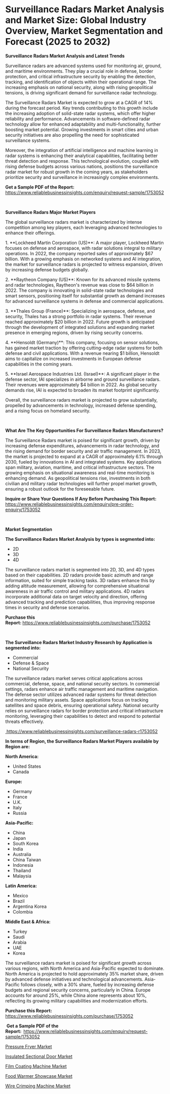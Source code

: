 <p><h1>Surveillance Radars Market Analysis and Market Size: Global Industry Overview, Market Segmentation and Forecast (2025 to 2032)</h1></p><p><strong>Surveillance Radars Market Analysis and Latest Trends</strong></p>
<p><p>Surveillance radars are advanced systems used for monitoring air, ground, and maritime environments. They play a crucial role in defense, border protection, and critical infrastructure security by enabling the detection, tracking, and identification of objects within their operational range. The increasing emphasis on national security, along with rising geopolitical tensions, is driving significant demand for surveillance radar technology.</p><p>The Surveillance Radars Market is expected to grow at a CAGR of 14% during the forecast period. Key trends contributing to this growth include the increasing adoption of solid-state radar systems, which offer higher reliability and performance. Advancements in software-defined radar technology allow for enhanced adaptability and multi-functionality, further boosting market potential. Growing investments in smart cities and urban security initiatives are also propelling the need for sophisticated surveillance systems.</p><p>Moreover, the integration of artificial intelligence and machine learning in radar systems is enhancing their analytical capabilities, facilitating better threat detection and response. This technological evolution, coupled with rising defense budgets across various nations, positions the surveillance radar market for robust growth in the coming years, as stakeholders prioritize security and surveillance in increasingly complex environments.</p></p>
<p><strong>Get a Sample PDF of the Report:&nbsp;</strong> <a href="https://www.reliablebusinessinsights.com/enquiry/request-sample/1753052?utm_campaign=100&utm_medium=2&utm_source=Github&utm_content=ia&utm_term=20022025&utm_id=surveillance-radars">https://www.reliablebusinessinsights.com/enquiry/request-sample/1753052</a></p>
<p>&nbsp;</p>
<p><strong>Surveillance Radars Major Market Players</strong></p>
<p><p>The global surveillance radars market is characterized by intense competition among key players, each leveraging advanced technologies to enhance their offerings. </p><p>1. **Lockheed Martin Corporation (US)**: A major player, Lockheed Martin focuses on defense and aerospace, with radar solutions integral to military operations. In 2022, the company reported sales of approximately $67 billion. With a growing emphasis on networked systems and AI integration, the market for surveillance radars is projected to witness expansion, driven by increasing defense budgets globally.</p><p>2. **Raytheon Company (US)**: Known for its advanced missile systems and radar technologies, Raytheon's revenue was close to $64 billion in 2022. The company is innovating in solid-state radar technologies and smart sensors, positioning itself for substantial growth as demand increases for advanced surveillance systems in defense and commercial applications.</p><p>3. **Thales Group (France)**: Specializing in aerospace, defense, and security, Thales has a strong portfolio in radar systems. Their revenue reached approximately $20 billion in 2022. Future growth is anticipated through the development of integrated solutions and expanding market presence in emerging regions, driven by rising security concerns.</p><p>4. **Hensoldt (Germany)**: This company, focusing on sensor solutions, has gained market traction by offering cutting-edge radar systems for both defense and civil applications. With a revenue nearing $1 billion, Hensoldt aims to capitalize on increased investments in European defense capabilities in the coming years.</p><p>5. **Israel Aerospace Industries Ltd. (Israel)**: A significant player in the defense sector, IAI specializes in airborne and ground surveillance radars. Their revenues were approximately $4 billion in 2022. As global security demands rise, IAI is expected to broaden its market footprint significantly.</p><p>Overall, the surveillance radars market is projected to grow substantially, propelled by advancements in technology, increased defense spending, and a rising focus on homeland security.</p></p>
<p>&nbsp;</p>
<p><strong>What Are The Key Opportunities For Surveillance Radars Manufacturers?</strong></p>
<p><p>The Surveillance Radars market is poised for significant growth, driven by increasing defense expenditures, advancements in radar technology, and the rising demand for border security and air traffic management. In 2023, the market is projected to expand at a CAGR of approximately 6.1% through 2030, fueled by innovations in AI and integrated systems. Key applications span military, aviation, maritime, and critical infrastructure sectors. The growing emphasis on situational awareness and real-time monitoring is enhancing demand. As geopolitical tensions rise, investments in both civilian and military radar technologies will further propel market growth, ensuring a robust outlook for the foreseeable future.</p></p>
<p><strong>Inquire or Share Your Questions If Any Before Purchasing This Report:</strong> <a href="https://www.reliablebusinessinsights.com/enquiry/pre-order-enquiry/1753052?utm_campaign=100&utm_medium=2&utm_source=Github&utm_content=ia&utm_term=20022025&utm_id=surveillance-radars">https://www.reliablebusinessinsights.com/enquiry/pre-order-enquiry/1753052</a></p>
<p>&nbsp;</p>
<p><strong>Market Segmentation</strong></p>
<p><strong>The Surveillance Radars Market Analysis by types is segmented into:</strong></p>
<p><ul><li>2D</li><li>3D</li><li>4D</li></ul></p>
<p><p>The surveillance radars market is segmented into 2D, 3D, and 4D types based on their capabilities. 2D radars provide basic azimuth and range information, suited for simple tracking tasks. 3D radars enhance this by adding altitude measurement, allowing for comprehensive situational awareness in air traffic control and military applications. 4D radars incorporate additional data on target velocity and direction, offering advanced tracking and prediction capabilities, thus improving response times in security and defense scenarios.</p></p>
<p><strong>Purchase this Report:&nbsp;</strong><a href="https://www.reliablebusinessinsights.com/purchase/1753052?utm_campaign=100&utm_medium=2&utm_source=Github&utm_content=ia&utm_term=20022025&utm_id=surveillance-radars">https://www.reliablebusinessinsights.com/purchase/1753052</a></p>
<p>&nbsp;</p>
<p><strong>The Surveillance Radars Market Industry Research by Application is segmented into:</strong></p>
<p><ul><li>Commercial</li><li>Defense & Space</li><li>National Security</li></ul></p>
<p><p>The surveillance radars market serves critical applications across commercial, defense, space, and national security sectors. In commercial settings, radars enhance air traffic management and maritime navigation. The defense sector utilizes advanced radar systems for threat detection and monitoring military assets. Space applications focus on tracking satellites and space debris, ensuring operational safety. National security relies on surveillance radars for border protection and critical infrastructure monitoring, leveraging their capabilities to detect and respond to potential threats effectively.</p></p>
<p><a href="https://www.reliablebusinessinsights.com/surveillance-radars-r1753052?utm_campaign=100&utm_medium=2&utm_source=Github&utm_content=ia&utm_term=20022025&utm_id=surveillance-radars">&nbsp;https://www.reliablebusinessinsights.com/surveillance-radars-r1753052</a></p>
<p><strong>In terms of Region, the Surveillance Radars Market Players available by Region are:</strong></p>
<p>
    <p> <strong> North America: </strong>
        <ul>
            <li>United States</li>
            <li>Canada</li>
        </ul>
        </p> 
    <p> <strong> Europe: </strong>
        <ul>
            <li>Germany</li>
            <li>France</li>
            <li>U.K.</li>
            <li>Italy</li>
            <li>Russia</li>
        </ul>
        </p> 
    <p> <strong> Asia-Pacific: </strong>
        <ul>
            <li>China</li>
            <li>Japan</li>
            <li>South Korea</li>
            <li>India</li>
            <li>Australia</li>
            <li>China Taiwan</li>
            <li>Indonesia</li>
            <li>Thailand</li>
            <li>Malaysia</li>
        </ul>
        </p> 
    <p> <strong> Latin America: </strong>
        <ul>
            <li>Mexico</li>
            <li>Brazil</li>
            <li>Argentina Korea</li>
            <li>Colombia</li>
        </ul>
        </p> 
    <p> <strong> Middle East & Africa: </strong>
        <ul>
            <li>Turkey</li>
            <li>Saudi</li>
            <li>Arabia</li>
            <li>UAE</li>
            <li>Korea</li>
        </ul>
    </p>
    </p>
<p><p>The surveillance radars market is poised for significant growth across various regions, with North America and Asia-Pacific expected to dominate. North America is projected to hold approximately 35% market share, driven by advanced defense initiatives and technological advancements. Asia-Pacific follows closely, with a 30% share, fueled by increasing defense budgets and regional security concerns, particularly in China. Europe accounts for around 25%, while China alone represents about 10%, reflecting its growing military capabilities and modernization efforts.</p></p>
<p><strong>Purchase this Report: </strong><a href="https://www.reliablebusinessinsights.com/purchase/1753052?utm_campaign=100&utm_medium=2&utm_source=Github&utm_content=ia&utm_term=20022025&utm_id=surveillance-radars">https://www.reliablebusinessinsights.com/purchase/1753052</a></p>
<p>&nbsp;<strong>Get a Sample PDF of the Report:&nbsp;&nbsp;</strong><a href="https://www.reliablebusinessinsights.com/enquiry/request-sample/1753052?utm_campaign=100&utm_medium=2&utm_source=Github&utm_content=ia&utm_term=20022025&utm_id=surveillance-radars">https://www.reliablebusinessinsights.com/enquiry/request-sample/1753052</a></p>
<p><strong></strong></p>
<p><p><a href="https://github.com/daphnyvashdi/Market-Research-Report-List-1/blob/main/pressure-fryer-market.md?utm_campaign=100&utm_medium=2&utm_source=Github&utm_content=ia&utm_term=20022025&utm_id=surveillance-radars">Pressure Fryer Market</a></p><p><a href="https://github.com/mupumafrhad/Market-Research-Report-List-1/blob/main/insulated-sectional-door-market.md?utm_campaign=100&utm_medium=2&utm_source=Github&utm_content=ia&utm_term=20022025&utm_id=surveillance-radars">Insulated Sectional Door Market</a></p><p><a href="https://github.com/cornuznwazue/Market-Research-Report-List-1/blob/main/film-coating-machine-market.md?utm_campaign=100&utm_medium=2&utm_source=Github&utm_content=ia&utm_term=20022025&utm_id=surveillance-radars">Film Coating Machine Market</a></p><p><a href="https://github.com/ijffseandy/Market-Research-Report-List-1/blob/main/food-warmer-showcase-market.md?utm_campaign=100&utm_medium=2&utm_source=Github&utm_content=ia&utm_term=20022025&utm_id=surveillance-radars">Food Warmer Showcase Market</a></p><p><a href="https://github.com/sderolza/Market-Research-Report-List-1/blob/main/wire-crimping-machine-market.md?utm_campaign=100&utm_medium=2&utm_source=Github&utm_content=ia&utm_term=20022025&utm_id=surveillance-radars">Wire Crimping Machine Market</a></p></p>